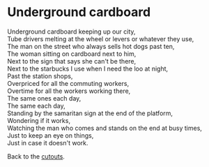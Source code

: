 # Underground cardboard

Underground cardboard keeping up our city,\
Tube drivers melting at the wheel or levers or whatever they use, \
The man on the street who always sells hot dogs past ten, \
The woman sitting on cardboard next to him,\
Next to the sign that says she can't be there,\
Next to the starbucks I use when I need the loo at night,\
Past the station shops,\
Overpriced for all the commuting workers, \
Overtime for all the workers working there, \
The same ones each day, \
The same each day,\
Standing by the samaritan sign at the end of the platform,\
Wondering if it works, \
Watching the man who comes and stands on the end at busy times,\
Just to keep an eye on things, \
Just in case it doesn't work.

Back to the [cutouts](https://www.todepond.com/wikiblogarden/london/cardboard/cutouts/).
